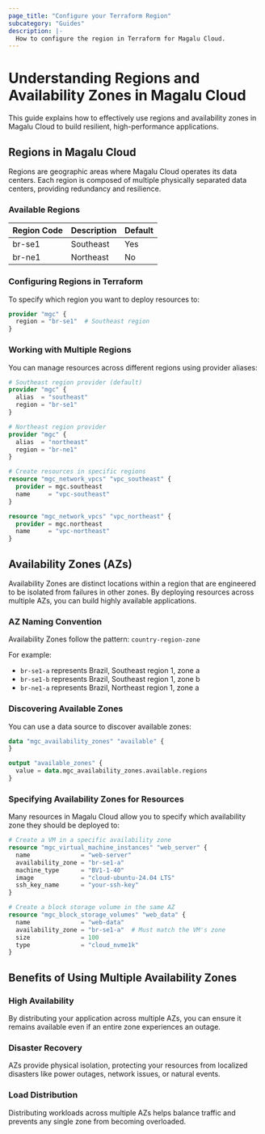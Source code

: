 ```yaml
---
page_title: "Configure your Terraform Region"
subcategory: "Guides"
description: |-
  How to configure the region in Terraform for Magalu Cloud.
---
```


# Understanding Regions and Availability Zones in Magalu Cloud

This guide explains how to effectively use regions and availability zones in Magalu Cloud to build resilient, high-performance applications.

## Regions in Magalu Cloud

Regions are geographic areas where Magalu Cloud operates its data centers. Each region is composed of multiple physically separated data centers, providing redundancy and resilience.

### Available Regions

| Region Code | Description | Default |
| ----------- | ----------- | ------- |
| br-se1      | Southeast   | Yes     |
| br-ne1      | Northeast   | No      |

### Configuring Regions in Terraform

To specify which region you want to deploy resources to:

```terraform
provider "mgc" {
  region = "br-se1"  # Southeast region
}
```

### Working with Multiple Regions

You can manage resources across different regions using provider aliases:

```terraform
# Southeast region provider (default)
provider "mgc" {
  alias  = "southeast"
  region = "br-se1"
}

# Northeast region provider
provider "mgc" {
  alias  = "northeast"
  region = "br-ne1"
}

# Create resources in specific regions
resource "mgc_network_vpcs" "vpc_southeast" {
  provider = mgc.southeast
  name     = "vpc-southeast"
}

resource "mgc_network_vpcs" "vpc_northeast" {
  provider = mgc.northeast
  name     = "vpc-northeast"
}
```

## Availability Zones (AZs)

Availability Zones are distinct locations within a region that are engineered to be isolated from failures in other zones. By deploying resources across multiple AZs, you can build highly available applications.

### AZ Naming Convention

Availability Zones follow the pattern: `country-region-zone`

For example:

- `br-se1-a` represents Brazil, Southeast region 1, zone a
- `br-se1-b` represents Brazil, Southeast region 1, zone b
- `br-ne1-a` represents Brazil, Northeast region 1, zone a

### Discovering Available Zones

You can use a data source to discover available zones:

```terraform
data "mgc_availability_zones" "available" {
}

output "available_zones" {
  value = data.mgc_availability_zones.available.regions
}
```

### Specifying Availability Zones for Resources

Many resources in Magalu Cloud allow you to specify which availability zone they should be deployed to:

```terraform
# Create a VM in a specific availability zone
resource "mgc_virtual_machine_instances" "web_server" {
  name              = "web-server"
  availability_zone = "br-se1-a"
  machine_type      = "BV1-1-40"
  image             = "cloud-ubuntu-24.04 LTS"
  ssh_key_name      = "your-ssh-key"
}

# Create a block storage volume in the same AZ
resource "mgc_block_storage_volumes" "web_data" {
  name              = "web-data"
  availability_zone = "br-se1-a"  # Must match the VM's zone
  size              = 100
  type              = "cloud_nvme1k"
}
```

## Benefits of Using Multiple Availability Zones

### High Availability

By distributing your application across multiple AZs, you can ensure it remains available even if an entire zone experiences an outage.

### Disaster Recovery

AZs provide physical isolation, protecting your resources from localized disasters like power outages, network issues, or natural events.

### Load Distribution

Distributing workloads across multiple AZs helps balance traffic and prevents any single zone from becoming overloaded.
